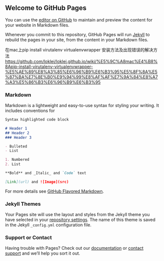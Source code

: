 ## Welcome to GitHub Pages

You can use the [editor on GitHub](https://github.com/loklei/loklei.github.io/edit/master/README.md) to maintain and preview the content for your website in Markdown files.

Whenever you commit to this repository, GitHub Pages will run [Jekyll](https://jekyllrb.com/) to rebuild the pages in your site, from the content in your Markdown files.

在mac上pip install virutalenv virtualenvwrapper 安装方法及出现错误的解决方法
https://github.com/loklei/loklei.github.io/wiki/%E5%9C%A8mac%E4%B8%8Apip-install-virutalenv-virtualenvwrapper-%E5%AE%89%E8%A3%85%E6%96%B9%E6%B3%95%E5%8F%8A%E5%87%BA%E7%8E%B0%E9%94%99%E8%AF%AF%E7%9A%84%E8%A7%A3%E5%86%B3%E6%96%B9%E6%B3%95

### Markdown

Markdown is a lightweight and easy-to-use syntax for styling your writing. It includes conventions for

```markdown
Syntax highlighted code block

# Header 1
## Header 2
### Header 3

- Bulleted
- List

1. Numbered
2. List

**Bold** and _Italic_ and `Code` text

[Link](url) and ![Image](src)
```

For more details see [GitHub Flavored Markdown](https://guides.github.com/features/mastering-markdown/).

### Jekyll Themes

Your Pages site will use the layout and styles from the Jekyll theme you have selected in your [repository settings](https://github.com/loklei/loklei.github.io/settings). The name of this theme is saved in the Jekyll `_config.yml` configuration file.

### Support or Contact

Having trouble with Pages? Check out our [documentation](https://help.github.com/categories/github-pages-basics/) or [contact support](https://github.com/contact) and we’ll help you sort it out.
